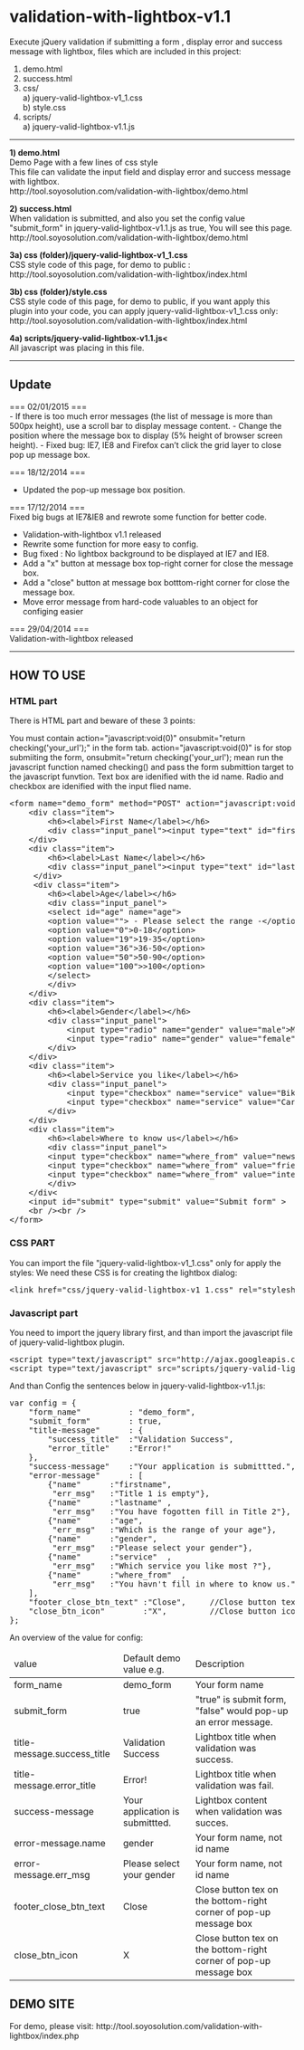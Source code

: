 validation-with-lightbox-v1.1
=========================

Execute jQuery validation if submitting a form , display error and success message with lightbox, files which are included in this project:

<ol>
<li> demo.html</li>
<li> success.html</li>
<li> css/<br />
   a) jquery-valid-lightbox-v1_1.css<br />
   b) style.css</li>
<li> scripts/<br />
   a) jquery-valid-lightbox-v1.1.js<br />
</ol>

<hr />
<p><b>1) demo.html</b><br />
Demo Page with a few lines of css style<br />
This file can validate the input field and display error and success message with lightbox.<br />
http://tool.soyosolution.com/validation-with-lightbox/demo.html</p>

<p><b>2) success.html</b><br />
When validation is submitted, and also you set the config value "submit_form" in jquery-valid-lightbox-v1.1.js as true, You will see this page.<br />
http://tool.soyosolution.com/validation-with-lightbox/demo.html</p>

<p><b>3a) css (folder)/jquery-valid-lightbox-v1_1.css</b><br />
CSS style code of this page, for demo to public :<br />
http://tool.soyosolution.com/validation-with-lightbox/index.html</p>

<p><b>3b) css (folder)/style.css</b><br />
CSS style code of this page, for demo to public, if you want apply this plugin into your code, you can apply jquery-valid-lightbox-v1_1.css only:<br />
http://tool.soyosolution.com/validation-with-lightbox/index.html</p>

<p><b>4a) scripts/jquery-valid-lightbox-v1.1.js<</b><br />
All javascript was placing in this file.</p>

<hr />
<h2>Update</h2>
=== 02/01/2015 ===<br />
- If there is too much error messages (the list of message is more than 500px height), use a scroll bar to display  message content.
- Change the position where the message box to display (5% height of browser screen height).
- Fixed bug: IE7, IE8 and Firefox can’t click the grid layer to close pop up message box.

=== 18/12/2014 ===<br />
- Updated the pop-up message box position.

=== 17/12/2014 ===<br />
Fixed big bugs at IE7&IE8 and rewrote some function for better code.
- Validation-with-lightbox v1.1 released
- Rewrite some function for more easy to config.
- Bug fixed : No lightbox background to be displayed at IE7 and IE8.
- Add a "x" button at message box top-right corner for close the message box.
- Add a "close" button at message box botttom-right corner for close the message box.
- Move error message from hard-code valuables to an object for configing easier

=== 29/04/2014 ===<br />
Validation-with-lightbox released
<hr />

<h2>HOW TO USE</h2>
<h3>HTML part</h3>
There is HTML part and beware of these 3 points:

You must contain action="javascript:void(0)" onsubmit="return checking('your_url');" in the form tab. action="javascript:void(0)" is for stop submiiting the form, onsubmit="return checking('your_url'); mean run the javascript function named checking() and pass the form submittion target to the javascript funvtion.
Text box are idenified with the id name.
Radio and checkbox are idenified with the input flied name.
<pre>
&lt;form name="demo_form" method="POST" action="javascript:void(0)" onsubmit="return checking('success.html');"&gt;
    &lt;div class="item"&gt;
        &lt;h6&gt;&lt;label&gt;First Name&lt;/label&gt;&lt;/h6&gt;
        &lt;div class="input_panel"&gt;&lt;input type="text" id="firstname" name="firstname"&gt;&lt;/div&gt;
    &lt;/div&gt;
    &lt;div class="item"&gt;
        &lt;h6&gt;&lt;label&gt;Last Name&lt;/label&gt;&lt;/h6&gt;
        &lt;div class="input_panel"&gt;&lt;input type="text" id="lastname" name="lastname"&gt;&lt;/div&gt;
     &lt;/div&gt;
     &lt;div class="item"&gt;
        &lt;h6&gt;&lt;label&gt;Age&lt;/label&gt;&lt;/h6&gt;
        &lt;div class="input_panel"&gt;
        &lt;select id="age" name="age"&gt;
        &lt;option value=""&gt; - Please select the range -&lt;/option&gt;
        &lt;option value="0"&gt;0-18&lt;/option&gt;
        &lt;option value="19"&gt;19-35&lt;/option&gt;
        &lt;option value="36"&gt;36-50&lt;/option&gt;
        &lt;option value="50"&gt;50-90&lt;/option&gt;
        &lt;option value="100"&gt;&gt;100&lt;/option&gt;
        &lt;/select&gt;
        &lt;/div&gt;
    &lt;/div&gt;
    &lt;div class="item"&gt;
        &lt;h6&gt;&lt;label&gt;Gender&lt;/label&gt;&lt;/h6&gt;
        &lt;div class="input_panel"&gt;
            &lt;input type="radio" name="gender" value="male"&gt;Male&lt;br&gt;
            &lt;input type="radio" name="gender" value="female"&gt;Female    
        &lt;/div&gt;
    &lt;/div&gt;
    &lt;div class="item"&gt;
        &lt;h6&gt;&lt;label&gt;Service you like&lt;/label&gt;&lt;/h6&gt;
        &lt;div class="input_panel"&gt;
            &lt;input type="checkbox" name="service" value="Bike"&gt;bike&lt;br&gt;
            &lt;input type="checkbox" name="service" value="Car"&gt;car  
        &lt;/div&gt;
    &lt;/div&gt;
    &lt;div class="item"&gt;
        &lt;h6&gt;&lt;label&gt;Where to know us&lt;/label&gt;&lt;/h6&gt;
        &lt;div class="input_panel"&gt;
        &lt;input type="checkbox" name="where_from" value="newspaper"&gt;newspaper&lt;br&gt;
        &lt;input type="checkbox" name="where_from" value="friend"&gt;friend&lt;br&gt;
        &lt;input type="checkbox" name="where_from" value="internet"&gt;internet
        &lt;/div&gt;
    &lt;/div&lt;
    &lt;input id="submit" type="submit" value="Submit form" &gt;
    &lt;br /&gt;&lt;br /&gt;
&lt;/form&gt;
</pre>

<h3>CSS PART</h3>
<p>You can import the file "jquery-valid-lightbox-v1_1.css" only for apply the styles:
We need these CSS is for creating the lightbox dialog:</p>
<pre>
&lt;link href="css/jquery-valid-lightbox-v1_1.css" rel="stylesheet" type="text/css" /&gt;
</pre>

<h3>Javascript part</h3>
<p>You need to import the jquery library first, and than import the javascript file of jquery-valid-lightbox plugin.</p>
<pre>
&lt;script type="text/javascript" src="http://ajax.googleapis.com/ajax/libs/jquery/1.10.1/jquery.min.js"&gt;&lt;/script&gt;
&lt;script type="text/javascript" src="scripts/jquery-valid-lightbox-v1.1.js"&gt;&lt;/script&gt;
</pre>
And than Config the sentences below in jquery-valid-lightbox-v1.1.js:

<pre>
var config = {
    "form_name"          : "demo_form",                       //Your form name, not id name
    "submit_form"        : true,                              //"true" is submit form, "false" would pop-up an error message.
    "title-message"      : {
        "success_title"  :"Validation Success",               //Lightbox title when validation was success.
        "error_title"    :"Error!"                            //Lightbox title when validation was fail.
    },
    "success-message"    :"Your application is submittted.",  //Lightbox content when validation was succes.
    "error-message"      : [
        {"name"      :"firstname",                            //1st input field name (name bt not id)
         "err_msg"   :"Title 1 is empty"},                    //Related error (1st input field) if validation was incorrect.
        {"name"      :"lastname" ,                            //2st input field name
         "err_msg"   :"You have fogotten fill in Title 2"},   //Related error (2st input field) if validation was incorrect.
        {"name"      :"age",                                  //3st input field name
         "err_msg"   :"Which is the range of your age"},      //Related error (3st input field) if validation was incorrect.
        {"name"      :"gender",                               //4st input field name
         "err_msg"   :"Please select your gender"},           //Related error (4st input field) if validation was incorrect.
        {"name"      :"service"  ,                            //5st input field name
         "err_msg"   :"Which service you like most ?"},       //Related error (5st input field) if validation was incorrect.
        {"name"      :"where_from"  ,                         //6st input field name
         "err_msg"   :"You havn't fill in where to know us."} //Related error (6st input field) if validation was incorrect.         
    ],
    "footer_close_btn_text" :"Close",     //Close button tex on the bottom-right corner of pop-up message box
    "close_btn_icon"        :"X",         //Close button icon on the top-right corner of pop-up message box
};
</pre>

An overview of the value for config:
<table>
    <thead><tr><td>value</td><td>Default demo value e.g.</td><td>Description</td></tr></thead>
    <tbody>
        <tr><td>form_name</td><td>demo_form</td><td>Your form name</td></tr>
        <tr><td>submit_form</td><td>true</td><td>"true" is submit form, "false" would pop-up an error message.</td></tr>
        <tr><td>title-message.success_title</td><td>Validation Success</td><td>Lightbox title when validation was success.</td></tr>
        <tr><td>title-message.error_title</td><td>Error!</td><td>Lightbox title when validation was fail.</td></tr>
        <tr><td>success-message</td><td>Your application is submittted.</td><td>Lightbox content when validation was succes.</td></tr>
        <tr><td>error-message.name</td><td>gender</td><td>Your form name, not id name</td></tr>
        <tr><td>error-message.err_msg</td><td>Please select your gender</td><td>Your form name, not id name</td></tr>
        <tr><td>footer_close_btn_text</td><td>Close</td><td>Close button tex on the bottom-right corner of pop-up message box</td></tr>
        <tr><td>close_btn_icon</td><td>X</td><td>Close button tex on the bottom-right corner of pop-up message box</td></tr>
    <tbody>
</table>

<h2>DEMO SITE</h2>
For demo, please visit:
http://tool.soyosolution.com/validation-with-lightbox/index.php


